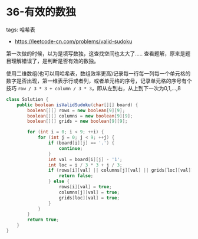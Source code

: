 # 36-有效的数独

tags: 哈希表
- https://leetcode-cn.com/problems/valid-sudoku


第一次做的时候，以为是填写数独，这查找空间也太大了..... 查看题解，原来是题目理解错误了，是判断是否有效的数独。

使用二维数组(也可以用哈希表，数组效率更高)记录每一行每一列每一个单元格的数字是否出现，第一维表示行或者列，或者单元格的序号，记录单元格的序号有个技巧 `row / 3 * 3 + column / 3 * 3`，即从左到右，从上到下一次为0,1,...,8

```java
class Solution {
    public boolean isValidSudoku(char[][] board) {
        boolean[][] rows = new boolean[9][9];
        boolean[][] columns = new boolean[9][9];
        boolean[][] grids = new boolean[9][9];

        for (int i = 0; i < 9; ++i) {
            for (int j = 0; j < 9; ++j) {
                if (board[i][j] == '.') {
                    continue;
                }
                int val = board[i][j] - '1';
                int loc = i / 3 * 3 + j / 3;
                if (rows[i][val] || columns[j][val] || grids[loc][val]) {
                    return false;
                } else {
                    rows[i][val] = true;
                    columns[j][val] = true;
                    grids[loc][val] = true;
                }
            }
        }
        return true;
    }
}
```